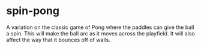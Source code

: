 # spin-pong

A variation on the classic game of Pong where the paddles can give the ball a spin. This will make the ball arc as it moves across the playfield. It will also affect the way that it bounces off of walls.
